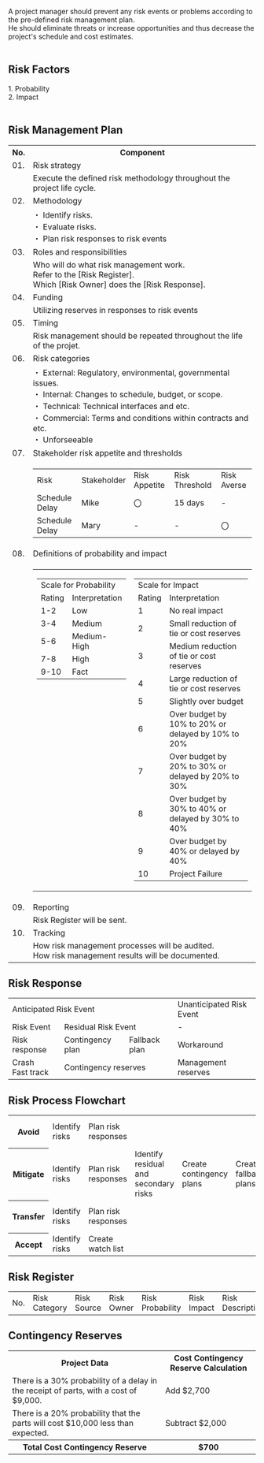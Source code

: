 A project manager should prevent any risk events or problems according to the pre-defined risk management plan.<br>
He should eliminate threats or increase opportunities and thus decrease the project's schedule and cost estimates.<br>
<br>
<h2>Risk Factors</h2>
1. Probability<br>
2. Impact<br>
<br>
<h2>Risk Management Plan</h2>
<table>
  <tr><th>No.</th><th>Component</th></tr>
  <tr><td>01. </td><td>Risk strategy</td></tr>
  <tr><td></td><td>Execute the defined risk methodology throughout the project life cycle.</td></tr>
  <tr><td>02. </td><td>Methodology</td></tr>
  <tr><td></td>
  <td>
・ Identify risks.<br>
・ Evaluate risks.<br>
・ Plan risk responses to risk events
  </td>
  </tr>
  <tr><td>03. </td><td>Roles and responsibilities</td></tr>
  <tr>
    <td></td>
    <td>
      Who will do what risk management work.<br>
      Refer to the [Risk Register].<br>
      Which [Risk Owner] does the [Risk Response].
    </td>
  </tr>
  <tr><td>04. </td><td>Funding</td></tr>
  <tr><td></td><td>Utilizing reserves in responses to risk events</td></tr>
  <tr><td>05. </td><td>Timing</td></tr>
  <tr><td></td><td>Risk management should be repeated throughout the life of the projet.</td></tr>
  <tr><td>06. </td><td>Risk categories</td></tr>
  <tr><td></td>
  <td>
・ External: Regulatory, environmental, governmental issues.<br>
・ Internal: Changes to schedule, budget, or scope.<br>
・ Technical: Technical interfaces and etc.<br>
・ Commercial: Terms and conditions within contracts and etc.<br>
・ Unforseeable
  </td>
  </tr>
  <tr><td>07. </td><td>Stakeholder risk appetite and thresholds</td></tr>
  <tr><td></td>
    <td>
      <table>
        <tr><td>Risk</td><td>Stakeholder</td><td>Risk Appetite</td><td>Risk Threshold</td><td>Risk Averse</td></tr>
        <tr><td>Schedule Delay</td><td>Mike</td><td>〇</td><td>15 days</td><td>-</td></tr>
        <tr><td>Schedule Delay</td><td>Mary</td><td>-</td><td>-</td><td>〇</td></tr>
      </table>
    </td>
  </tr>
  <tr><td>08. </td><td>Definitions of probability and impact</td></tr>
  <tr><td></td>
    <td>
      <table>
        <tr>
          <td valign="top">
    <table>
      <tr><td colspan="2">Scale for Probability</td></tr>
      <tr><td>Rating</td><td>Interpretation</td></tr>
      <tr><td>1-2</td><td>Low</td></tr>
      <tr><td>3-4</td><td>Medium</td></tr>
      <tr><td>5-6</td><td>Medium-High</td></tr>
      <tr><td>7-8</td><td>High</td></tr>
      <tr><td>9-10</td><td>Fact</td></tr>
    </table>
          </td>
          <td>
    <table>
      <tr><td colspan="2">Scale for Impact</td></tr>
      <tr><td>Rating</td><td>Interpretation</td></tr>
      <tr><td>1</td><td>No real impact</td></tr>
      <tr><td>2</td><td>Small reduction of tie or cost reserves</td></tr>
      <tr><td>3</td><td>Medium reduction of tie or cost reserves</td></tr>
      <tr><td>4</td><td>Large reduction of tie or cost reserves</td></tr>
      <tr><td>5</td><td>Slightly over budget</td></tr>
      <tr><td>6</td><td>Over budget by 10% to 20% or delayed by 10% to 20%</td></tr>
      <tr><td>7</td><td>Over budget by 20% to 30% or delayed by 20% to 30%</td></tr>
      <tr><td>8</td><td>Over budget by 30% to 40% or delayed by 30% to 40%</td></tr>
      <tr><td>9</td><td>Over budget by 40% or delayed by 40%</td></tr>
      <tr><td>10</td><td>Project Failure</td></tr>
    </table>
          </td>
        </tr>
      </table>
    </td>
  </tr>
  <tr><td>09. </td><td>Reporting</td></tr>
  <tr><td></td><td>Risk Register will be sent.</td></tr>
  <tr><td>10. </td><td>Tracking</td></tr>
  <tr><td></td><td>How risk management processes will be audited.<br>How risk management results will be documented.</td></tr>
</table>

<h2>Risk Response</h2>
<table>
  <tr><td colspan="3">Anticipated Risk Event</td><td>Unanticipated Risk Event</td></tr>
  <tr><td>Risk Event</td><td colspan="2">Residual Risk Event</td><td>-</td></tr>
  <tr><td>Risk response</td><td>Contingency plan</td><td>Fallback plan</td><td>Workaround</td></tr>
  <tr><td>Crash<br>Fast track</td><td colspan="2">Contingency reserves</td><td>Management reserves</td></tr>
</table>

<h2>Risk Process Flowchart</h2>
<table>
  <tr><th>Avoid</th><td>Identify risks</td><td>Plan risk responses</td><td colspan="3"></td><td>Implement risk responses</td></tr>
  <tr><th>Mitigate</th><td>Identify risks</td><td>Plan risk responses</td><td>Identify residual and secondary risks</td><td>Create contingency plans</td><td>Create fallback plans</td><td>Implement risk responses</td></tr>
  <tr><th>Transfer</th><td>Identify risks</td><td>Plan risk responses</td><td colspan="3"></td><td>Implement risk responses</td></tr>
  <tr><th>Accept</th><td>Identify risks</td><td>Create watch list</td><td colspan="4"></td></tr>
</table>

<h2>Risk Register</h2>
<table>
  <tr>
    <td>No.</td>
    <td>Risk Category</td>
    <td>Risk Source</td>
    <td>Risk Owner</td>
    <td>Risk Probability</td>
    <td>Risk Impact</td>
    <td>Risk Description</td>
    <td>Risk Cause</td>
    <td>Risk Response</td>
    <td>Secondary Risk</td>
    <td>Contingency Plan</td>
    <td>Fallback Plan</td>
    <td>Contingency Reserves</td>
    <td>Watchlisted</td>
  </tr>
</table>

<h2>Contingency Reserves</h2>
<table>
  <tr><th>Project Data</th><th>Cost Contingency Reserve Calculation</th></tr>
  <tr><td>There is a 30% probability of a delay in the receipt of parts, with a cost of $9,000.</td><td>Add $2,700</td></tr>
  <tr><td>There is a 20% probability that the parts will cost $10,000 less than expected.</td><td>Subtract $2,000</td></tr>
  <tr><th>Total Cost Contingency Reserve</th><th>$700</th></tr>
</table>
